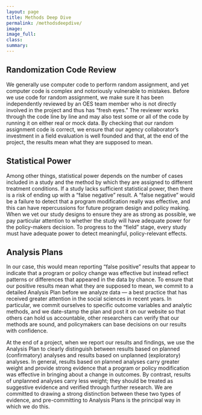 ```yaml
---
layout: page
title: Methods Deep Dive
permalink: /methodsdeepdive/
image:
image_full: 
class:
summary: 
---
```

## Randomization Code Review

We generally use computer code to perform random assignment, and yet computer code is complex and notoriously vulnerable to mistakes. Before we use code for random assignment, we make sure it has been independently reviewed by an OES team member who is not directly involved in the project and thus has “fresh eyes.” The reviewer works through the code line by line and may also test some or all of the code by running it on either real or mock data. By checking that our random assignment code is correct, we ensure that our agency collaborator’s investment in a field evaluation is well founded and that, at the end of the project, the results mean what they are supposed to mean.

## Statistical Power

Among other things, statistical power depends on the number of cases included in a study and the method by which they are assigned to different treatment conditions. If a study lacks sufficient statistical power, then there is a risk of ending up with a “false negative” result. A “false negative” would be a failure to detect that a program modification really was effective, and this can have repercussions for future program design and policy making. When we vet our study designs to ensure they are as strong as possible, we pay particular attention to whether the study will have adequate power for the policy-makers decision. To progress to the “field” stage, every study must have adequate power to detect meaningful, policy-relevant effects.

## Analysis Plans

In our case, this would mean reporting “false positive” results that appear to indicate that a program or policy change was effective but instead reflect patterns or differences that appeared in the data by chance. To ensure that our positive results mean what they are supposed to mean, we commit to a detailed Analysis Plan before we analyze data — a best practice that has received greater attention in the social sciences in recent years. In particular, we commit ourselves to specific outcome variables and analytic methods, and we date-stamp the plan and post it on our website so that others can hold us accountable, other researchers can verify that our methods are sound, and policymakers can base decisions on our results with confidence.

At the end of a project, when we report our results and findings, we use the Analysis Plan to clearly distinguish between results based on planned (confirmatory) analyses and results based on unplanned (exploratory) analyses. In general, results based on planned analyses carry greater weight and provide strong evidence that a program or policy modification was effective in bringing about a change in outcomes. By contrast, results of unplanned analyses carry less weight; they should be treated as suggestive evidence and verified through further research. We are committed to drawing a strong distinction between these two types of evidence, and pre-committing to Analysis Plans is the principal way in which we do this.

